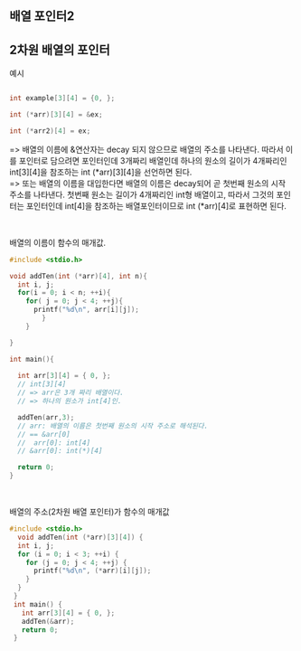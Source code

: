 ## 배열 포인터2
## 2차원 배열의 포인터 


예시
```c

int example[3][4] = {0, };

int (*arr)[3][4] = &ex; 

int (*arr2)[4] = ex;

```
=> 배열의 이름에 &연산자는 decay 되지 않으므로 배열의 주소를 나타낸다. 따라서 이를 포인터로 담으려면 포인터인데 3개짜리 배열인데 하나의 원소의 길이가 4개짜리인 int[3][4]을 참조하는 int (\*arr)\[3][4]을 선언하면 된다. 
<br>=> 또는 배열의 이름을 대입한다면 배열의 이름은 decay되어 곧 첫번째 원소의 시작 주소를 나타낸다. 첫번째 원소는 길이가 4개짜리인 int형 배열이고, 따라서 그것의 포인터는 포인터인데 int[4]을 참조하는 배열포인터이므로 int (\*arr)\[4]로 표현하면 된다. 


<br>

배열의 이름이 함수의 매개값.
```c
#include <stdio.h>

void addTen(int (*arr)[4], int n){
  int i, j;
  for(i = 0; i < n; ++i){
    for( j = 0; j < 4; ++j){
      printf("%d\n", arr[i][j]);
		}
	}

}

int main(){
  
  int arr[3][4] = { 0, };
  // int[3][4]
  // => arr은 3개 짜리 배열이다.
  // => 하나의 원소가 int[4]인.

  addTen(arr,3);
  // arr: 배열의 이름은 첫번째 원소의 시작 주소로 해석된다. 
  // == &arr[0]
  //  arr[0]: int[4]
  // &arr[0]: int(*)[4]

  return 0;
}

```

<br>

배열의 주소(2차원 배열 포인터)가 함수의 매개값
```c
#include <stdio.h>
  void addTen(int (*arr)[3][4]) {
  int i, j;
  for (i = 0; i < 3; ++i) {
    for (j = 0; j < 4; ++j) {
      printf("%d\n", (*arr)[i][j]);
    }
  }
 }
 int main() {
   int arr[3][4] = { 0, };
   addTen(&arr);
   return 0;
 }
```

